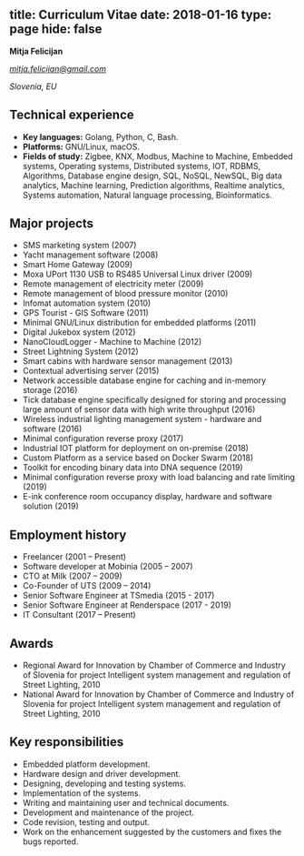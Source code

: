 title: Curriculum Vitae
date: 2018-01-16
type: page
hide: false
----

**Mitja Felicijan**

*[mitja.felicijan@gmail.com](mailto:mitja.felicijan@gmail.com?subject=Website+CV+Contact)*

*Slovenia, EU*

## Technical experience

- **Key languages:** Golang, Python, C, Bash.
- **Platforms:** GNU/Linux, macOS.
- **Fields of study:** Zigbee, KNX, Modbus, Machine to Machine, Embedded systems, Operating systems, Distributed systems, IOT, RDBMS, Algorithms, Database engine design, SQL, NoSQL, NewSQL, Big data analytics, Machine learning, Prediction algorithms, Realtime analytics, Systems automation, Natural language processing, Bioinformatics.

## Major projects

- SMS marketing system (2007)
- Yacht management software (2008)
- Smart Home Gateway (2009)
- Moxa UPort 1130 USB to RS485 Universal Linux driver (2009)
- Remote management of electricity meter (2009)
- Remote management of blood pressure monitor (2010)
- Infomat automation system (2010)
- GPS Tourist - GIS Software (2011)
- Minimal GNU/Linux distribution for embedded platforms (2011)
- Digital Jukebox system (2012)
- NanoCloudLogger - Machine to Machine (2012)
- Street Lightning System (2012)
- Smart cabins with hardware sensor management (2013)
- Contextual advertising server (2015)
- Network accessible database engine for caching and in-memory storage (2016)
- Tick database engine specifically designed for storing and processing large amount of sensor data with high write throughput (2016)
- Wireless industrial lighting management system - hardware and software (2016)
- Minimal configuration reverse proxy (2017)
- Industrial IOT platform for deployment on on-premise (2018)
- Custom Platform as a service based on Docker Swarm (2018)
- Toolkit for encoding binary data into DNA sequence (2019)
- Minimal configuration reverse proxy with load balancing and rate limiting (2019)
- E-ink conference room occupancy display, hardware and software solution (2019)

## Employment history

- Freelancer (2001 – Present)
- Software developer at Mobinia (2005 – 2007)
- CTO at Milk (2007 – 2009)
- Co-Founder of UTS (2009 – 2014)
- Senior Software Engineer at TSmedia (2015 - 2017)
- Senior Software Engineer at Renderspace (2017 - 2019)
- IT Consultant (2017 – Present)

## Awards

- Regional Award for Innovation by Chamber of Commerce and Industry of Slovenia for project Intelligent system management and regulation of Street Lighting, 2010
- National Award for Innovation by Chamber of Commerce and Industry of Slovenia for project Intelligent system management and regulation of Street Lighting, 2010

## Key responsibilities

- Embedded platform development.
- Hardware design and driver development.
- Designing, developing and testing systems.
- Implementation of the systems.
- Writing and maintaining user and technical documents.
- Development and maintenance of the project.
- Code revision, testing and output.
- Work on the enhancement suggested by the customers and fixes the bugs reported.
